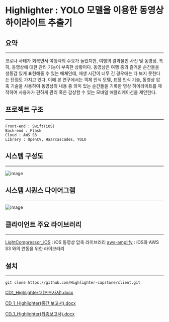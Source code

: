 
# Highlighter : YOLO 모델을 이용한 동영상 하이라이트 추출기


## 요약
---
코로나 사태가 회복면서 여행객의 수요가 늘었지만, 여행의 결과물인 사진 및 동영상, 특히, 동영상에 대한 관리 기능이 부족한 상황이다. 
동영상은 여행 중의 즐거운 순간들을 생동감 있게 표현해줄 수 있는 매체인데, 재생 시간이 너무 긴 경우에는 다 보지 못한다는 단점도 가지고 있다. 
이에 본 연구에서는 객체 인식 모델, 표정 인식 기술, 동영상 압축 기술을 사용하여 동영상의 내용 중 의미 있는 순간들을 기록한 영상 하이라이트를 제작하여
사용자가 편하게 관리 혹은 감상할 수 있는 모바일 애플리케이션을 제안한다.

## 프로젝트 구조
---
```
Front-end : Swift(iOS)
Back-end : Flask
Cloud : AWS S3
Library : OpenCV, Haarcascades, YOLO
```
## 시스템 구성도
---
![image](https://user-images.githubusercontent.com/29617557/171854630-1dc26314-e759-4ca0-908e-724f8f217cb5.jpeg)

## 시스템 시퀀스 다이어그램
---
![image](https://user-images.githubusercontent.com/29617557/171855643-6afd50c3-876b-47fa-895f-cbdf382a107d.png)

## 클라이언트 주요 라이브러리
---
[LightCompressor_iOS](https://github.com/AbedElazizShe/LightCompressor_iOS) : iOS 동영상 압축 라이브러리
[aws-amplify](https://github.com/aws-amplify/amplify-ios) : iOS와 AWS S3 와의 연동을 위한 라이브러리

## 설치
---
```
git clone https://github.com/Highlighter-capstone/client.git
```
[CD1_Highlighter(기초조사서).docx](https://github.com/Highlighter-capstone/server/files/8832473/CD1_Highlighter.docx)

[CD_1_Highlighter(중간 보고서).docx](https://github.com/Highlighter-capstone/server/files/8832490/CD_1_Highlighter.docx)

[CD_1_Highlighter(최종보고서).docx](https://github.com/Highlighter-capstone/server/files/8832491/CD_1_Highlighter.docx)
